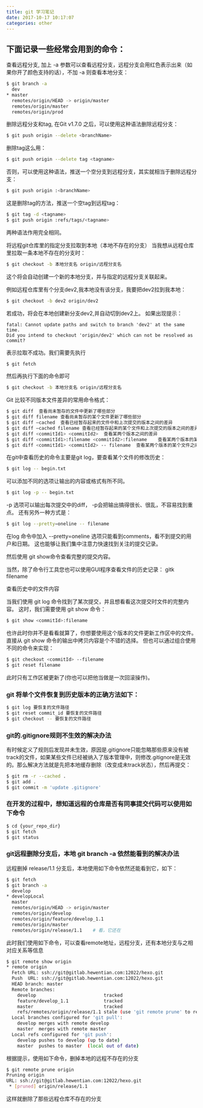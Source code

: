 ```yaml
---
title: git 学习笔记
date: 2017-10-17 10:17:07
categories: other
---
```

## 下面记录一些经常会用到的命令：

查看远程分支, 加上 -a 参数可以查看远程分支，远程分支会用红色表示出来（如果你开了颜色支持的话），不加 -a 则查看本地分支：
``` bash
$ git branch -a
  dev
* master
  remotes/origin/HEAD -> origin/master
  remotes/origin/master
  remotes/origin/prod
```
  
删除远程分支和tag, 在Git v1.7.0 之后，可以使用这种语法删除远程分支：
``` bash
$ git push origin --delete <branchName>
```

删除tag这么用：
``` bash
$ git push origin --delete tag <tagname>
```

否则，可以使用这种语法，推送一个空分支到远程分支，其实就相当于删除远程分支：
``` bash
$ git push origin :<branchName>
```
这是删除tag的方法，推送一个空tag到远程tag：
``` bash
$ git tag -d <tagname>
$ git push origin :refs/tags/<tagname>
```
两种语法作用完全相同。

将远程git仓库里的指定分支拉取到本地（本地不存在的分支）
当我想从远程仓库里拉取一条本地不存在的分支时：
``` bash
$ git checkout -b 本地分支名 origin/远程分支名
```
这个将会自动创建一个新的本地分支，并与指定的远程分支关联起来。

例如远程仓库里有个分支dev2,我本地没有该分支，我要把dev2拉到我本地：
``` bash
$ git checkout -b dev2 origin/dev2
```

若成功，将会在本地创建新分支dev2,并自动切到dev2上。
如果出现提示：

    fatal: Cannot update paths and switch to branch 'dev2' at the same time.
    Did you intend to checkout 'origin/dev2' which can not be resolved as commit?

表示拉取不成功。我们需要先执行
``` bash
$ git fetch
```

然后再执行下面的命令即可
``` bash
$ git checkout -b 本地分支名 origin/远程分支名
```

Git 比较不同版本文件差异的常用命令格式：
``` bash
$ git diff	查看尚未暂存的文件中更新了哪些部分
$ git diff filename	查看尚未暂存的某个文件更新了哪些部分
$ git diff –cached	查看已经暂存起来的文件中和上次提交的版本之间的差异
$ git diff –cached filename	查看已经暂存起来的某个文件和上次提交的版本之间的差异
$ git diff <commitId1> <commitId2>	查看某两个版本之间的差异
$ git diff <commitId1>:filename <commitId2>:filename	查看某两个版本的某个文件之间的差异，方式一
$ git diff <commitId1> <commitId2> -- filename	查看某两个版本的某个文件之间的差异，方式二
```

在git中查看历史的命令主要是git log，要查看某个文件的修改历史：
``` bash
$ git log -- begin.txt
```

可以添加不同的选项让输出的内容或格式有所不同。
``` bash
$ git log -p -- begin.txt
```
-p 选项可以输出每次提交中的diff， -p会把输出搞得很长、很乱，不容易找到重点。
还有另外一种方式是：
``` bash
$ git log --pretty=oneline -- filename
```
在log 命令中加入 --pretty=oneline 选项只能看到comments，看不到提交的用户和日期。
这也能够让我们集中注意力快速找到关注的提交记录。

然后使用 git show命令查看完整的提交内容。

当然，除了命令行工具您也可以使用GUI程序查看文件的历史记录：
gitk filename


查看历史中的文件内容

当我们使用 git log 命令找到了某次提交，并且想看看这次提交时文件的完整内容。
这时，我们需要使用 git show 命令：
``` bash
$ git show <commitId>:filename
```
也许此时你并不是看看就算了，你想要使用这个版本的文件更新工作区中的文件。
直接从 git show 命令的输出中拷贝内容是个不错的选择。
但也可以通过组合使用不同的命令来实现：
``` bash
$ git checkout <commitId> --filename
$ git reset filename
```
此时只有工作区被更新了(你也可以把他当做是一次回滚操作)。

### git 将单个文件恢复到历史版本的正确方法如下：
``` bash
$ git log 要恢复的文件路径
$ git reset commit_id 要恢复的文件路径
$ git checkout -- 要恢复的文件路径
```

### git的.gitignore规则不生效的解决办法
有时候定义了规则后发现并未生效，原因是.gitignore只能忽略那些原来没有被track的文件，如果某些文件已经被纳入了版本管理中，则修改.gitignore是无效的。那么解决方法就是先把本地缓存删除（改变成未track状态），然后再提交：

``` bash
$ git rm -r --cached .
$ git add .
$ git commit -m 'update .gitignore'
```

### 在开发的过程中，想知道远程的仓库是否有同事提交代码可以使用如下命令
``` bash
$ cd {your_repo_dir}
$ git fetch
$ git status
```


### git远程删除分支后，本地 git branch -a 依然能看到的解决办法
远程删掉 release/1.1 分支后，本地使用如下命令依然还能看到它，如下：
``` bash
$ git fetch
$ git branch -a
  develop
* developLocal
  master
  remotes/origin/HEAD -> origin/master
  remotes/origin/develop
  remotes/origin/feature/develop_1.1
  remotes/origin/master
  remotes/origin/release/1.1	# 看，它还在
```
此时我们使用如下命令，可以查看remote地址，远程分支，还有本地分支与之相对应关系等信息
``` bash
$ git remote show origin 
* remote origin
  Fetch URL: ssh://git@gitlab.hewentian.com:12022/hexo.git
  Push  URL: ssh://git@gitlab.hewentian.com:12022/hexo.git
  HEAD branch: master
  Remote branches:
    develop                         tracked
    feature/develop_1.1             tracked
    master                          tracked
    refs/remotes/origin/release/1.1 stale (use 'git remote prune' to remove) # 提示该分支已经不存在了
  Local branches configured for 'git pull':
    develop merges with remote develop
    master  merges with remote master
  Local refs configured for 'git push':
    develop pushes to develop (up to date)
    master  pushes to master  (local out of date)
```
根据提示，使用如下命令，删掉本地的远程不存在的分支
``` bash
$ git remote prune origin 
Pruning origin
URL: ssh://git@gitlab.hewentian.com:12022/hexo.git
 * [pruned] origin/release/1.1
```
这样就删除了那些远程仓库不存在的分支

